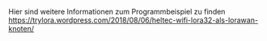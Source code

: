 Hier sind weitere Informationen zum Programmbeispiel zu finden
https://trylora.wordpress.com/2018/08/06/heltec-wifi-lora32-als-lorawan-knoten/
